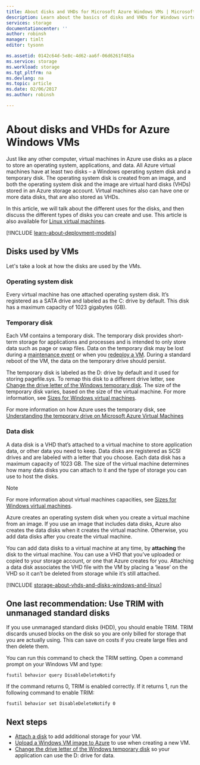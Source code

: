 ```yaml
---
title: About disks and VHDs for Microsoft Azure Windows VMs | Microsoft Docs
description: Learn about the basics of disks and VHDs for Windows virtual machines in Azure.
services: storage
documentationcenter: ''
author: robinsh
manager: timlt
editor: tysonn

ms.assetid: 0142c64d-5e8c-4d62-aa6f-06d6261f485a
ms.service: storage
ms.workload: storage
ms.tgt_pltfrm: na
ms.devlang: na
ms.topic: article
ms.date: 02/06/2017
ms.author: robinsh

---
```

# About disks and VHDs for Azure Windows VMs
Just like any other computer, virtual machines in Azure use disks as a place to store an operating system, applications, and data. All Azure virtual machines have at least two disks – a Windows operating system disk and a temporary disk. The operating system disk is created from an image, and both the operating system disk and the image are virtual hard disks (VHDs) stored in an Azure storage account. Virtual machines also can have one or more data disks, that are also stored as VHDs. 

In this article, we will talk about the different uses for the disks, and then discuss the different types of disks you can create and use. This article is also available for [Linux virtual machines](storage-about-disks-and-vhds-linux.md).

[!INCLUDE [learn-about-deployment-models](../../includes/learn-about-deployment-models-both-include.md)]

## Disks used by VMs

Let's take a look at how the disks are used by the VMs.

### Operating system disk
Every virtual machine has one attached operating system disk. It’s registered as a SATA drive and labeled as the C: drive by default. This disk has a maximum capacity of 1023 gigabytes (GB). 

### Temporary disk
Each VM contains a temporary disk. The temporary disk provides short-term storage for applications and processes and is intended to only store data such as page or swap files. Data on the temporary disk may be lost during a [maintenance event](../virtual-machines/virtual-machines-windows-manage-availability.md?toc=%2fazure%2fvirtual-machines%2fwindows%2ftoc.json#understand-planned-vs-unplanned-maintenance) or when you [redeploy a VM](../virtual-machines/virtual-machines-windows-redeploy-to-new-node.md?toc=%2fazure%2fvirtual-machines%2fwindows%2ftoc.json). During a standard reboot of the VM, the data on the temporary drive should persist.

The temporary disk is labeled as the D: drive by default and it used for storing pagefile.sys. To remap this disk to a different drive letter, see [Change the drive letter of the Windows temporary disk](../virtual-machines/virtual-machines-windows-change-drive-letter.md). The size of the temporary disk varies, based on the size of the virtual machine. For more information, see [Sizes for Windows virtual machines](../virtual-machines/virtual-machines-windows-sizes.md).

For more information on how Azure uses the temporary disk, see [Understanding the temporary drive on Microsoft Azure Virtual Machines](https://blogs.msdn.microsoft.com/mast/2013/12/06/understanding-the-temporary-drive-on-windows-azure-virtual-machines/)


### Data disk
A data disk is a VHD that’s attached to a virtual machine to store application data, or other data you need to keep. Data disks are registered as SCSI drives and are labeled with a letter that you choose. Each data disk has a maximum capacity of 1023 GB. The size of the virtual machine determines how many data disks you can attach to it and the type of storage you can use to host the disks.

> [!NOTE]
> For more information about virtual machines capacities, see [Sizes for Windows virtual machines](../virtual-machines/virtual-machines-windows-sizes.md).
> 

Azure creates an operating system disk when you create a virtual machine from an image. If you use an image that includes data disks, Azure also creates the data disks when it creates the virtual machine. Otherwise, you add data disks after you create the virtual machine.

You can add data disks to a virtual machine at any time, by **attaching** the disk to the virtual machine. You can use a VHD that you’ve uploaded or copied to your storage account, or one that Azure creates for you. Attaching a data disk associates the VHD file with the VM by placing a ‘lease’ on the VHD so it can’t be deleted from storage while it’s still attached.


[!INCLUDE [storage-about-vhds-and-disks-windows-and-linux](../../includes/storage-about-vhds-and-disks-windows-and-linux.md)]

## One last recommendation: Use TRIM with unmanaged standard disks 

If you use unmanaged standard disks (HDD), you should enable TRIM. TRIM discards unused blocks on the disk so you are only billed for storage that you are actually using. This can save on costs if you create large files and then delete them. 

You can run this command to check the TRIM setting. Open a command prompt on your Windows VM and type:

```
fsutil behavior query DisableDeleteNotify
```

If the command returns 0, TRIM is enabled correctly. If it returns 1, run the following command to enable TRIM:

```
fsutil behavior set DisableDeleteNotify 0
```

<!-- Might want to match next-steps from overview of managed disks -->
## Next steps
* [Attach a disk](../virtual-machines/windows/attach-disk-portal.md?toc=%2fazure%2fvirtual-machines%2fwindows%2ftoc.json) to add additional storage for your VM.
* [Upload a Windows VM image to Azure](../virtual-machines/virtual-machines-windows-upload-image.md?toc=%2fazure%2fvirtual-machines%2fwindows%2ftoc.json) to use when creating a new VM.
* [Change the drive letter of the Windows temporary disk](../virtual-machines/virtual-machines-windows-change-drive-letter.md?toc=%2fazure%2fvirtual-machines%2fwindows%2fclassic%2ftoc.json) so your application can use the D: drive for data.

